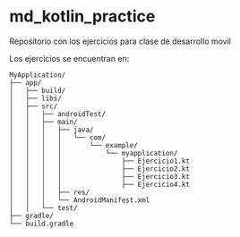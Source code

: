 # md_kotlin_practice

Repositorio con los ejercicios para clase de desarrollo movil

Los ejercicios se encuentran en:
```
MyApplication/
├── app/
│   ├── build/
│   ├── libs/
│   ├── src/
│   │   ├── androidTest/
│   │   ├── main/
│   │   │   ├── java/
│   │   │   │   └── com/
│   │   │   │       └── example/
│   │   │   │           └── myapplication/
│   │   │   │               ├── Ejercicio1.kt
│   │   │   │               ├── Ejercicio2.kt
│   │   │   │               ├── Ejercicio3.kt
│   │   │   │               ├── Ejercicio4.kt
│   │   │   ├── res/
│   │   │   └── AndroidManifest.xml
│   │   └── test/
├── gradle/
└── build.gradle
```
